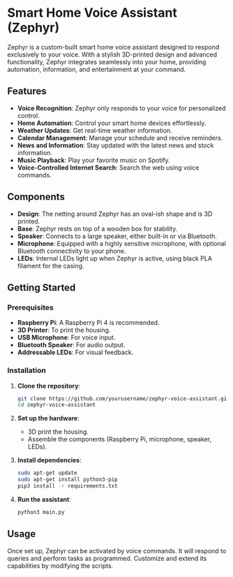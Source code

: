# Smart Home Voice Assistant (Zephyr)

Zephyr is a custom-built smart home voice assistant designed to respond exclusively to your voice. With a stylish 3D-printed design and advanced functionality, Zephyr integrates seamlessly into your home, providing automation, information, and entertainment at your command.

## Features

- **Voice Recognition**: Zephyr only responds to your voice for personalized control.
- **Home Automation**: Control your smart home devices effortlessly.
- **Weather Updates**: Get real-time weather information.
- **Calendar Management**: Manage your schedule and receive reminders.
- **News and Information**: Stay updated with the latest news and stock information.
- **Music Playback**: Play your favorite music on Spotify.
- **Voice-Controlled Internet Search**: Search the web using voice commands.

## Components

- **Design**: The netting around Zephyr has an oval-ish shape and is 3D printed.
- **Base**: Zephyr rests on top of a wooden box for stability.
- **Speaker**: Connects to a large speaker, either built-in or via Bluetooth.
- **Microphone**: Equipped with a highly sensitive microphone, with optional Bluetooth connectivity to your phone.
- **LEDs**: Internal LEDs light up when Zephyr is active, using black PLA filament for the casing.

## Getting Started

### Prerequisites

- **Raspberry Pi**: A Raspberry Pi 4 is recommended.
- **3D Printer**: To print the housing.
- **USB Microphone**: For voice input.
- **Bluetooth Speaker**: For audio output.
- **Addressable LEDs**: For visual feedback.

### Installation

1. **Clone the repository**:
    ```bash
    git clone https://github.com/yourusername/zephyr-voice-assistant.git
    cd zephyr-voice-assistant
    ```

2. **Set up the hardware**:
    - 3D print the housing.
    - Assemble the components (Raspberry Pi, microphone, speaker, LEDs).

3. **Install dependencies**:
    ```bash
    sudo apt-get update
    sudo apt-get install python3-pip
    pip3 install -r requirements.txt
    ```

4. **Run the assistant**:
    ```bash
    python3 main.py
    ```

## Usage

Once set up, Zephyr can be activated by voice commands. It will respond to queries and perform tasks as programmed. Customize and extend its capabilities by modifying the scripts.
